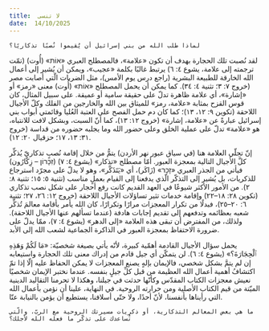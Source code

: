 ```yaml
---
title:  لا تنسى
date:  14/10/2025
---
```


`لماذا طلب الله من بني إسرائيل أن يُقيموا نُصبًا تذكاريًا؟`

لقد نُصبت تلك الحجارة بهدف أن تكون «علامة»، فالمصطلح العبري «אוֹת» (أُوت) (تمّت ترجمته إلى علامة، يشوع ٤: ٦) يرتبط غالبًا بكلمة «عجيب»، ويمكن أن يُشير إلى أعمال الله الخارقة للطبيعة البشرية (راجع درس يوم الأمس)، مثل الضربات الّتي أصابت مصر (خروج ٧: ٣؛ تثنية ٤: ٣٤). كما يمكن أن يحمل المصطلح  «אוֹת» (أُوت) معنى «رمز» أو «إشارة»، أي علامة ظاهرة تدلّ على حقيقة سامية أو عميقة. على سبيل المثال، كان قوس القزح بمثابة «علامة، رمز» للميثاق بين الله والخارجين من الفلك وكلّ الأجيال اللاحقة (تكوين ٩: ١٢، ١٣)؛ كما كان دم حمل الفصح على العتبة العُليا وقائمتي أبواب بني إسرائيل عبارةً عن «علامة، إشارة» (خروج ١٢: ١٣)، كما أنّ السبت، وبشكل لافت للانتباه، هو «علامة» تدلّ على عملية الخلق وعلى حضور الله وما يجلبه حضوره من قداسة (خروج ٣١: ١٣، ١٧؛ حزقيال ٢٠: ١٢).

إنّ تجلّي العلامة هنا (في سياق عبور نهر الأردن) يتمُّ من خلال إقامة نُصبٍ تذكاريّ يُذكِّر كلَّ الأجيال التالية بمعجزة العبور. أمّا مصطلح «تذكار» (يشوع ٤: ٧) (זִכָּרוֹן – زِكّارُون) فيأتي من الجذر العبري «זָכַר» (زَاكَر)، أي «يَتَذَكَّر»، وهو لا يدلّ على مجرّد استرجاع للذكريات، بل يُشير إلى التذكّر الّذي يدفعنا إلى القيام بعملٍ مناسب (تثنية ٥: ١٥؛ تثنية ٨: ٢). من الأمور الأكثر شيوعًا في العهد القديم كانت رفع أحجار على شكل نصب تذكاري (تكوين ٢٨: ١٨–٢٢) وإقامة خدمات تثير تساؤلات الأجيال اللاحقة (خروج ١٢: ٢٦، ٢٧؛ تثنية ٦: ٢٠–٢٥)، فبدلًا من تكرار المعجزات مرارًا وتكرارًا، كان الله يأمر بأقامة معالمَ تُذكِّر شعبه بعظائمه وتدفعهم إلى تقديم إجابات هادفة (عندما تسألهم عنها الأجيال اللاحقة). ولذلك، من المفترض أن تبقى هذه العلامة «إلى الدهر» (يشوع ٤: ٧)، ممّا يدلّ على ضرورة الاحتفاظ بمعجزة العبور في الذاكرة الجماعية لشعب الله إلى الأبد.

يحمل سؤال الأجيال القادمة أهمّية كبيرة، لأنّه يأتي بصيغة شخصيّة: «مَا لَكُمْ وَهَذِهِ ٱلْحِجَارَةَ؟» (يشوع ٤: ٦). لن يتمكّن أي جيل قادم من إدراك معنى تلك الحجارة واستيعابه إن لم يتمَّ بشكل شخصي، فالإيمان بإلهٍ يصنع المعجزات لا يمكن الحفاظ عليه إلّا إذا تمّ اكتشافُ أهمية أعمال الله العظيمة من قبل كلِّ جيلٍ بنفسه. عندما نختبر الإيمان شخصيًا نعيش معجزات الكتاب المقدّس وكأنّها حدثت في جيلنا، وهكذا لا تحرمنا التقاليد الدينية الميّتة من قيم الكتاب الأصلية ومن حرارته الروحية. في النهاية، علينا أن نؤمن بأعمال الله التي رأيناها بأنفسنا، لأنّ أحدًا، ولا حتّى أسلافنا، يستطيع أن يؤمن بالنيابة عنّا.

`ما هي بعض المعالم التذكارية، أو ذكريات مسيرتك الروحية مع الربّ، والّتي تُساعدك على تذكّر ما فعله الله لأجلك؟`